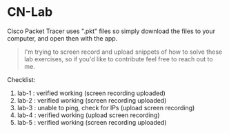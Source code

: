 # CN-Lab
Cisco Packet Tracer uses ".pkt" files so simply download the files to your computer, and open then with the app.

> I'm trying to screen record and upload snippets of how to solve these lab exercises, so if you'd like to contribute feel free to reach out to me.

Checklist:
1. lab-1 : verified working                (screen recording uploaded)
2. lab-2 : verified working                (screen recording uploaded)
3. lab-3 : unable to ping, check for IPs   (upload screen recording)
4. lab-4 : verified working                (upload screen recording)
5. lab-5 : verified working                (screen recording uploaded)